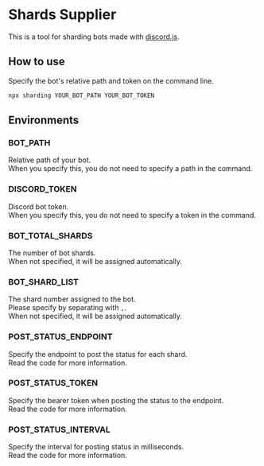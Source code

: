 # Shards Supplier
This is a tool for sharding bots made with [discord.js](https://github.com/discordjs/discord.js).  

## How to use
Specify the bot's relative path and token on the command line.  

```sh
npx sharding YOUR_BOT_PATH YOUR_BOT_TOKEN
```

## Environments

### BOT_PATH
Relative path of your bot.  
When you specify this, you do not need to specify a path in the command.  

### DISCORD_TOKEN
Discord bot token.  
When you specify this, you do not need to specify a token in the command.  

### BOT_TOTAL_SHARDS
The number of bot shards.  
When not specified, it will be assigned automatically.  

### BOT_SHARD_LIST
The shard number assigned to the bot.  
Please specify by separating with `,`.  
When not specified, it will be assigned automatically.  

### POST_STATUS_ENDPOINT
Specify the endpoint to post the status for each shard.  
Read the code for more information.  

### POST_STATUS_TOKEN
Specify the bearer token when posting the status to the endpoint.  
Read the code for more information.  

### POST_STATUS_INTERVAL
Specify the interval for posting status in milliseconds.  
Read the code for more information.  
